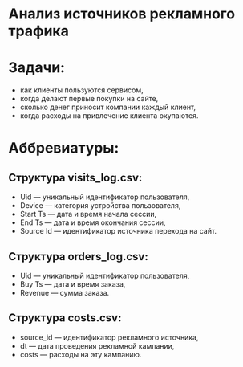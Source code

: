 # Анализ источников рекламного трафика 

# Задачи:

- как клиенты пользуются сервисом,
- когда делают первые покупки на сайте,
- сколько денег приносит компании каждый клиент,
- когда расходы на привлечение клиента окупаются.

# Аббревиатуры:

## Структура visits_log.csv:

- Uid — уникальный идентификатор пользователя,
- Device — категория устройства пользователя,
- Start Ts — дата и время начала сессии,
- End Ts — дата и время окончания сессии,
- Source Id — идентификатор источника перехода на сайт.

## Структура orders_log.csv:

- Uid — уникальный идентификатор пользователя,
- Buy Ts — дата и время заказа,
- Revenue — сумма заказа.

## Структура costs.csv:
- source_id — идентификатор рекламного источника,
- dt — дата проведения рекламной кампании,
- costs — расходы на эту кампанию.
